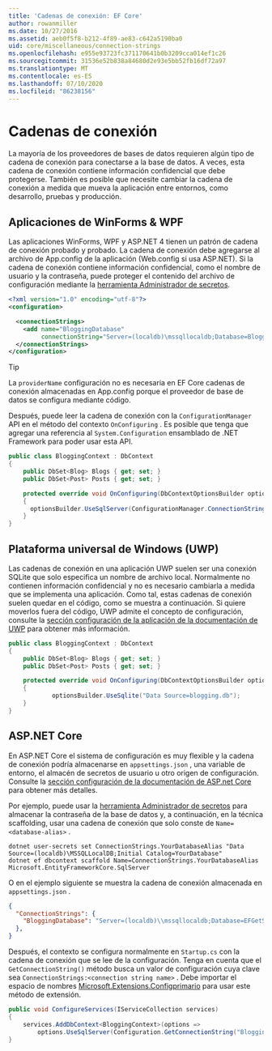 ```yaml
---
title: 'Cadenas de conexión: EF Core'
author: rowanmiller
ms.date: 10/27/2016
ms.assetid: aeb0f5f8-b212-4f89-ae83-c642a5190ba0
uid: core/miscellaneous/connection-strings
ms.openlocfilehash: e955e93723fc371170641b0b3209cca014ef1c26
ms.sourcegitcommit: 31536e52b838a84680d2e93e5bb52fb16df72a97
ms.translationtype: MT
ms.contentlocale: es-ES
ms.lasthandoff: 07/10/2020
ms.locfileid: "86238156"
---
```

# <a name="connection-strings"></a>Cadenas de conexión

La mayoría de los proveedores de bases de datos requieren algún tipo de cadena de conexión para conectarse a la base de datos. A veces, esta cadena de conexión contiene información confidencial que debe protegerse. También es posible que necesite cambiar la cadena de conexión a medida que mueva la aplicación entre entornos, como desarrollo, pruebas y producción.

## <a name="winforms--wpf-applications"></a>Aplicaciones de WinForms & WPF

Las aplicaciones WinForms, WPF y ASP.NET 4 tienen un patrón de cadena de conexión probado y probado. La cadena de conexión debe agregarse al archivo de App.config de la aplicación (Web.config si usa ASP.NET). Si la cadena de conexión contiene información confidencial, como el nombre de usuario y la contraseña, puede proteger el contenido del archivo de configuración mediante la [herramienta Administrador de secretos](/aspnet/core/security/app-secrets#secret-manager).

``` xml
<?xml version="1.0" encoding="utf-8"?>
<configuration>

  <connectionStrings>
    <add name="BloggingDatabase"
         connectionString="Server=(localdb)\mssqllocaldb;Database=Blogging;Trusted_Connection=True;" />
  </connectionStrings>
</configuration>
```

> [!TIP]  
> La `providerName` configuración no es necesaria en EF Core cadenas de conexión almacenadas en App.config porque el proveedor de base de datos se configura mediante código.

Después, puede leer la cadena de conexión con la `ConfigurationManager` API en el método del contexto `OnConfiguring` . Es posible que tenga que agregar una referencia al `System.Configuration` ensamblado de .NET Framework para poder usar esta API.

``` csharp
public class BloggingContext : DbContext
{
    public DbSet<Blog> Blogs { get; set; }
    public DbSet<Post> Posts { get; set; }

    protected override void OnConfiguring(DbContextOptionsBuilder optionsBuilder)
    {
      optionsBuilder.UseSqlServer(ConfigurationManager.ConnectionStrings["BloggingDatabase"].ConnectionString);
    }
}
```

## <a name="universal-windows-platform-uwp"></a>Plataforma universal de Windows (UWP)

Las cadenas de conexión en una aplicación UWP suelen ser una conexión SQLite que solo especifica un nombre de archivo local. Normalmente no contienen información confidencial y no es necesario cambiarla a medida que se implementa una aplicación. Como tal, estas cadenas de conexión suelen quedar en el código, como se muestra a continuación. Si quiere moverlos fuera del código, UWP admite el concepto de configuración, consulte la [sección configuración de la aplicación de la documentación de UWP](/windows/uwp/app-settings/store-and-retrieve-app-data) para obtener más información.

``` csharp
public class BloggingContext : DbContext
{
    public DbSet<Blog> Blogs { get; set; }
    public DbSet<Post> Posts { get; set; }

    protected override void OnConfiguring(DbContextOptionsBuilder optionsBuilder)
    {
            optionsBuilder.UseSqlite("Data Source=blogging.db");
    }
}
```

## <a name="aspnet-core"></a>ASP.NET Core

En ASP.NET Core el sistema de configuración es muy flexible y la cadena de conexión podría almacenarse en `appsettings.json` , una variable de entorno, el almacén de secretos de usuario u otro origen de configuración. Consulte la [sección configuración de la documentación de ASP.net Core](/aspnet/core/fundamentals/configuration) para obtener más detalles.

Por ejemplo, puede usar la [herramienta Administrador de secretos](/aspnet/core/security/app-secrets#secret-manager) para almacenar la contraseña de la base de datos y, a continuación, en la técnica scaffolding, usar una cadena de conexión que solo conste de `Name=<database-alias>` .

```dotnetcli
dotnet user-secrets set ConnectionStrings.YourDatabaseAlias "Data Source=(localdb)\MSSQLLocalDB;Initial Catalog=YourDatabase"
dotnet ef dbcontext scaffold Name=ConnectionStrings.YourDatabaseAlias Microsoft.EntityFrameworkCore.SqlServer
```

O en el ejemplo siguiente se muestra la cadena de conexión almacenada en `appsettings.json` .

``` json
{
  "ConnectionStrings": {
    "BloggingDatabase": "Server=(localdb)\\mssqllocaldb;Database=EFGetStarted.ConsoleApp.NewDb;Trusted_Connection=True;"
  },
}
```

Después, el contexto se configura normalmente en `Startup.cs` con la cadena de conexión que se lee de la configuración. Tenga en cuenta que el `GetConnectionString()` método busca un valor de configuración cuya clave sea `ConnectionStrings:<connection string name>` . Debe importar el espacio de nombres [Microsoft.Extensions.Configprimario](/dotnet/api/microsoft.extensions.configuration) para usar este método de extensión.

``` csharp
public void ConfigureServices(IServiceCollection services)
{
    services.AddDbContext<BloggingContext>(options =>
        options.UseSqlServer(Configuration.GetConnectionString("BloggingDatabase")));
}
```
